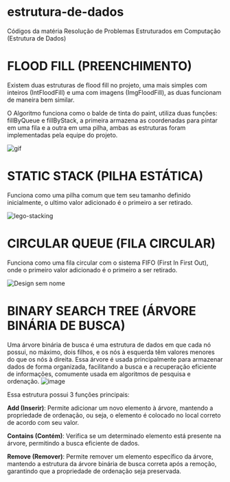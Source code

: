# estrutura-de-dados
Códigos da matéria Resolução de Problemas Estruturados em Computação (Estrutura de Dados)

# FLOOD FILL (PREENCHIMENTO)
Existem duas estruturas de flood fill no projeto, uma mais simples com inteiros (IntFloodFill) e uma com imagens (ImgFloodFill), as duas funcionam de maneira bem similar.

O Algoritmo funciona como o balde de tinta do paint, utiliza duas funções: fillByQueue e fillByStack, a primeira armazena as coordenadas para pintar em uma fila e a outra em uma pilha, ambas as estruturas foram implementadas pela equipe do projeto.

![gif](https://github.com/gabrielcoffee/estrutura-de-dados/assets/60583301/2b46baba-f0af-48e8-83b7-ba0b03a439c2)

# STATIC STACK (PILHA ESTÁTICA)
Funciona como uma pilha comum que tem seu tamanho definido inicialmente, o ultimo valor adicionado é o primeiro a ser retirado.

![lego-stacking](https://github.com/gabrielcoffee/estrutura-de-dados/assets/60583301/4ab8bc63-c762-4e7b-a518-3e65bdcfbe7f)


# CIRCULAR QUEUE (FILA CIRCULAR)
Funciona como uma fila circular com o sistema FIFO (First In First Out), onde o primeiro valor adicionado é o primeiro a ser retirado.

![Design sem nome](https://github.com/gabrielcoffee/estrutura-de-dados/assets/60583301/65fb78cf-3853-4255-ab26-b2385117dabd)

# BINARY SEARCH TREE (ÁRVORE BINÁRIA DE BUSCA)
Uma árvore binária de busca é uma estrutura de dados em que cada nó possui, no máximo, dois filhos, e os nós à esquerda têm valores menores do que os nós à direita. Essa árvore é usada principalmente para armazenar dados de forma organizada, facilitando a busca e a recuperação eficiente de informações, comumente usada em algoritmos de pesquisa e ordenação.
![image](https://github.com/gabrielcoffee/estrutura-de-dados/assets/60583301/62b5c22d-fa3c-4440-ac1a-f2459e65832e)

Essa estrutura possui 3 funções principais:

**Add (Inserir)**: Permite adicionar um novo elemento à árvore, mantendo a propriedade de ordenação, ou seja, o elemento é colocado no local correto de acordo com seu valor.

**Contains (Contém)**: Verifica se um determinado elemento está presente na árvore, permitindo a busca eficiente de dados.

**Remove (Remover)**: Permite remover um elemento específico da árvore, mantendo a estrutura da árvore binária de busca correta após a remoção, garantindo que a propriedade de ordenação seja preservada.
